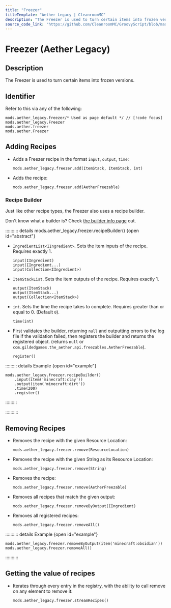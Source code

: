 ```yaml
---
title: "Freezer"
titleTemplate: "Aether Legacy | CleanroomMC"
description: "The Freezer is used to turn certain items into frozen versions."
source_code_link: "https://github.com/CleanroomMC/GroovyScript/blob/master/src/main/java/com/cleanroommc/groovyscript/compat/mods/aetherlegacy/Freezer.java"
---
```


# Freezer (Aether Legacy)

## Description

The Freezer is used to turn certain items into frozen versions.

## Identifier

Refer to this via any of the following:

```groovy:no-line-numbers {1}
mods.aether_legacy.freezer/* Used as page default */ // [!code focus]
mods.aether_legacy.Freezer
mods.aether.freezer
mods.aether.Freezer
```


## Adding Recipes

- Adds a Freezer recipe in the format `input`, `output`, `time`:

    ```groovy:no-line-numbers
    mods.aether_legacy.freezer.add(ItemStack, ItemStack, int)
    ```

- Adds the recipe:

    ```groovy:no-line-numbers
    mods.aether_legacy.freezer.add(AetherFreezable)
    ```


### Recipe Builder

Just like other recipe types, the Freezer also uses a recipe builder.

Don't know what a builder is? Check [the builder info page](../../getting_started/builder.md) out.

:::::::::: details mods.aether_legacy.freezer.recipeBuilder() {open id="abstract"}
- `IngredientList<IIngredient>`. Sets the item inputs of the recipe. Requires exactly 1.

    ```groovy:no-line-numbers
    input(IIngredient)
    input(IIngredient...)
    input(Collection<IIngredient>)
    ```

- `ItemStackList`. Sets the item outputs of the recipe. Requires exactly 1.

    ```groovy:no-line-numbers
    output(ItemStack)
    output(ItemStack...)
    output(Collection<ItemStack>)
    ```

- `int`. Sets the time the recipe takes to complete. Requires greater than or equal to 0. (Default `0`).

    ```groovy:no-line-numbers
    time(int)
    ```

- First validates the builder, returning `null` and outputting errors to the log file if the validation failed, then registers the builder and returns the registered object. (returns `null` or `com.gildedgames.the_aether.api.freezables.AetherFreezable`).

    ```groovy:no-line-numbers
    register()
    ```

::::::::: details Example {open id="example"}
```groovy:no-line-numbers
mods.aether_legacy.freezer.recipeBuilder()
    .input(item('minecraft:clay'))
    .output(item('minecraft:dirt'))
    .time(200)
    .register()
```

:::::::::

::::::::::

## Removing Recipes

- Removes the recipe with the given Resource Location:

    ```groovy:no-line-numbers
    mods.aether_legacy.freezer.remove(ResourceLocation)
    ```

- Removes the recipe with the given String as its Resource Location:

    ```groovy:no-line-numbers
    mods.aether_legacy.freezer.remove(String)
    ```

- Removes the recipe:

    ```groovy:no-line-numbers
    mods.aether_legacy.freezer.remove(AetherFreezable)
    ```

- Removes all recipes that match the given output:

    ```groovy:no-line-numbers
    mods.aether_legacy.freezer.removeByOutput(IIngredient)
    ```

- Removes all registered recipes:

    ```groovy:no-line-numbers
    mods.aether_legacy.freezer.removeAll()
    ```

:::::::::: details Example {open id="example"}
```groovy:no-line-numbers
mods.aether_legacy.freezer.removeByOutput(item('minecraft:obsidian'))
mods.aether_legacy.freezer.removeAll()
```

::::::::::

## Getting the value of recipes

- Iterates through every entry in the registry, with the ability to call remove on any element to remove it:

    ```groovy:no-line-numbers
    mods.aether_legacy.freezer.streamRecipes()
    ```
